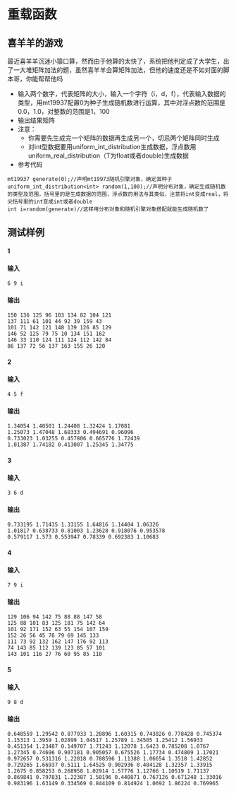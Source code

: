 # 重载函数
## 喜羊羊的游戏
最近喜羊羊沉迷小猿口算，然而由于他算的太快了，系统把他判定成了大学生，出了一大堆矩阵加法的题，虽然喜羊羊会算矩阵加法，但他的速度还是不如对面的脚本哥，你能帮帮他吗
- 输入两个数字，代表矩阵的大小，输入一个字符（i，d，f），代表输入数据的类型，用mt19937配置0为种子生成随机数进行运算，其中对浮点数的范围是0.0，1.0，对整数的范围是1，100
- 输出结果矩阵
- 注意：
  - 你需要先生成完一个矩阵的数据再生成另一个，切忌两个矩阵同时生成
  - 对int型数据要用uniform_int_distribution<int>生成数据，浮点数用uniform_real_distribution<T>（T为float或者double)生成数据
- 参考代码
```
mt19937 generate(0);//声明mt19973随机引擎对象，确定其种子
uniform_int_distribution<int> random(1,100);//声明分布对象，确定生成随机数的类型及范围，括号里的是生成数据的范围，浮点数的用法与其类似，注意将int变成real，将尖括号里的int变成int或者double
int i=random(generate)//这样用分布对象和随机引擎对象搭配就能生成随机数了
```
## 测试样例
#### 1
#### 输入
```
6 9 i
```
#### 输出
```
150 136 125 96 103 134 82 104 121
137 111 61 101 44 92 39 159 43
101 71 142 121 148 139 126 85 129
146 52 125 79 75 10 134 151 162
146 33 110 124 111 124 112 142 84
86 137 72 56 137 163 155 26 120
```
#### 2
#### 输入
```
4 5 f
```
#### 输出
```
1.34054 1.40501 1.24408 1.32424 1.17081
1.25073 1.47048 1.68333 0.494691 0.96096
0.733023 1.03255 0.457806 0.665776 1.72439
1.01387 1.74182 0.413007 1.25345 1.34775
```
#### 3
#### 输入
```
3 6 d
```
#### 输出
```
0.733195 1.71435 1.33155 1.64816 1.14404 1.06326
1.01817 0.638733 0.81003 1.23628 0.918076 0.953578
0.579117 1.573 0.553947 0.78339 0.692383 1.10683
```
#### 4
#### 输入
```
7 9 i
```
#### 输出
```
129 106 94 142 75 88 88 147 58
125 88 101 83 125 181 75 142 64
101 92 171 152 63 55 154 107 159
152 26 56 45 78 79 69 145 133
111 73 92 132 162 147 176 92 113
74 143 85 112 139 123 85 57 101
143 101 116 27 76 60 95 85 110
```
#### 5
#### 输入
```
9 8 d
```
#### 输出
```
0.648559 1.29542 0.877933 1.28896 1.60315 0.743826 0.778428 0.745374
1.15313 1.3959 1.02899 1.04517 1.25789 1.34505 1.25412 1.56933
0.451354 1.23487 0.149707 1.71243 1.12078 1.6423 0.785208 1.0767
1.27345 0.74696 0.907181 0.905057 0.675526 1.17734 0.474809 1.17021
0.972657 0.531316 1.22018 0.788596 1.11388 1.06654 1.3518 1.42852
0.729265 1.66937 0.5111 1.64525 0.902936 0.484128 1.32357 1.33915
1.2675 0.858253 0.268958 1.02914 1.57776 1.12766 1.10519 1.71137
0.869841 0.797831 1.22387 1.50196 0.440871 0.767126 0.671248 1.33016
0.983196 1.63149 0.334569 0.844109 0.814924 1.0692 1.86224 0.769965
```
